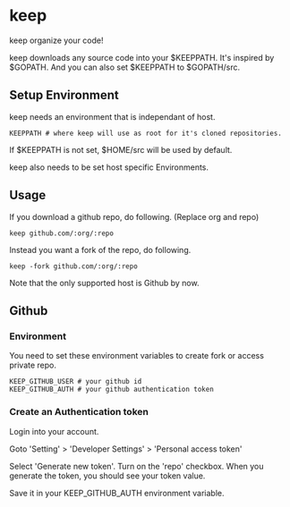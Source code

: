 # keep

keep organize your code!

keep downloads any source code into your $KEEPPATH.
It's inspired by $GOPATH. And you can also set $KEEPPATH to $GOPATH/src.

## Setup Environment

keep needs an environment that is independant of host.

```
KEEPPATH # where keep will use as root for it's cloned repositories.
```

If $KEEPPATH is not set, $HOME/src will be used by default.

keep also needs to be set host specific Environments.

## Usage

If you download a github repo, do following.
(Replace org and repo)

```
keep github.com/:org/:repo
```

Instead you want a fork of the repo, do following.

```
keep -fork github.com/:org/:repo
```

Note that the only supported host is Github by now.

## Github

### Environment

You need to set these environment variables to create fork or access private repo.

```
KEEP_GITHUB_USER # your github id
KEEP_GITHUB_AUTH # your github authentication token
```

### Create an Authentication token

Login into your account.

Goto 'Setting' > 'Developer Settings' > 'Personal access token'

Select 'Generate new token'. Turn on the 'repo' checkbox.
When you generate the token, you should see your token value.

Save it in your KEEP_GITHUB_AUTH environment variable.


